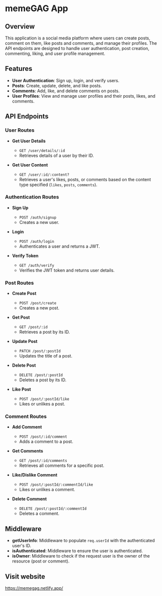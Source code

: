# memeGAG App

## Overview

This application is a social media platform where users can create posts, comment on them, like posts and comments, and manage their profiles. The API endpoints are designed to handle user authentication, post creation, commenting, liking, and user profile management.

## Features

- **User Authentication**: Sign up, login, and verify users.
- **Posts**: Create, update, delete, and like posts.
- **Comments**: Add, like, and delete comments on posts.
- **User Profiles**: View and manage user profiles and their posts, likes, and comments.

## API Endpoints

### User Routes

- **Get User Details**

  - `GET /user/details/:id`
  - Retrieves details of a user by their ID.

- **Get User Content**
  - `GET /user/:id/:content?`
  - Retrieves a user's likes, posts, or comments based on the content type specified (`likes`, `posts`, `comments`).

### Authentication Routes

- **Sign Up**

  - `POST /auth/signup`
  - Creates a new user.

- **Login**

  - `POST /auth/login`
  - Authenticates a user and returns a JWT.

- **Verify Token**
  - `GET /auth/verify`
  - Verifies the JWT token and returns user details.

### Post Routes

- **Create Post**

  - `POST /post/create`
  - Creates a new post.

- **Get Post**

  - `GET /post/:id`
  - Retrieves a post by its ID.

- **Update Post**

  - `PATCH /post/:postId`
  - Updates the title of a post.

- **Delete Post**

  - `DELETE /post/:postId`
  - Deletes a post by its ID.

- **Like Post**
  - `POST /post/:postId/like`
  - Likes or unlikes a post.

### Comment Routes

- **Add Comment**

  - `POST /post/:id/comment`
  - Adds a comment to a post.

- **Get Comments**

  - `GET /post/:id/comments`
  - Retrieves all comments for a specific post.

- **Like/Dislike Comment**

  - `POST /post/:postId/:commentId/like`
  - Likes or unlikes a comment.

- **Delete Comment**
  - `DELETE /post/:postId/:commentId`
  - Deletes a comment.

## Middleware

- **getUserInfo**: Middleware to populate `req.userId` with the authenticated user's ID.
- **isAuthenticated**: Middleware to ensure the user is authenticated.
- **isOwner**: Middleware to check if the request user is the owner of the resource (post or comment).

## Visit website

https://memegag.netlify.app/
